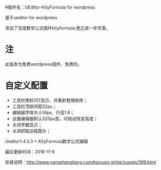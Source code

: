 #插件名：UEditor-KityFormula for wordpress

基于ueditor for wordpress

添加了百度数学公式插件kityformula,使之进一步完善。

# 注
此版本为免费wordpress插件，免费的。

# 自定义配置
+ 工具栏图标3行显示、并重新整理排序；
+ 工具栏顶部间距32px；
+ 编辑器字体大小14px、行高1.8；
+ 设置编辑器默认320px高，可拖动改变高度；
+ 关闭字数显示；
+ 关闭抓取远程图片；

Ueditor1.4.3.3 + KityFormula数学公式编辑

最后更新时间：2016-11-6

安装说明：http://www.yangshengliang.com/kaiyuan-shijie/zuopin/399.html